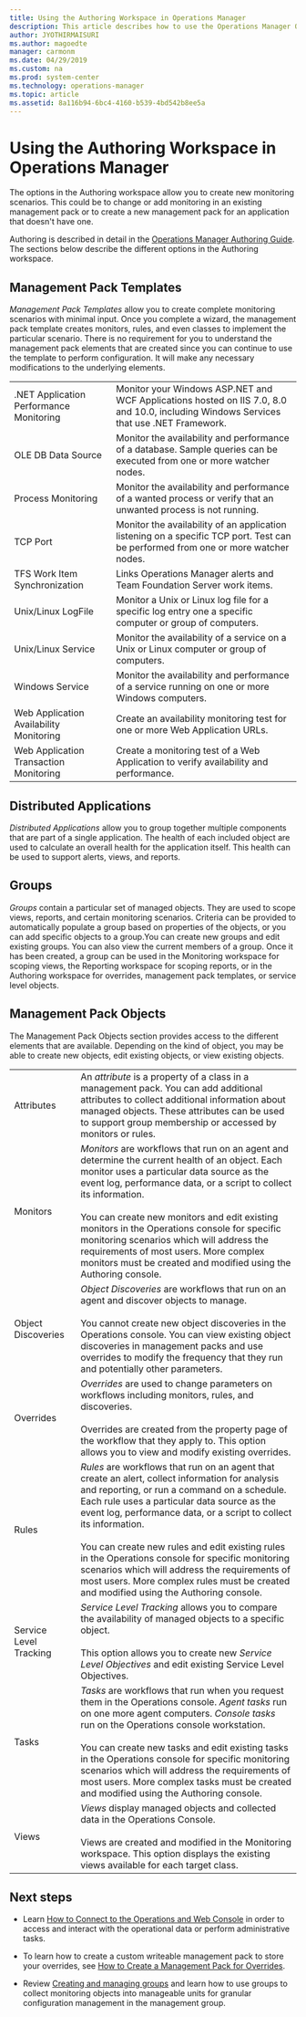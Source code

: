 ```yaml
---
title: Using the Authoring Workspace in Operations Manager
description: This article describes how to use the Operations Manager Operations console to perform authoring tasks.
author: JYOTHIRMAISURI
ms.author: magoedte
manager: carmonm
ms.date: 04/29/2019
ms.custom: na
ms.prod: system-center
ms.technology: operations-manager
ms.topic: article
ms.assetid: 8a116b94-6bc4-4160-b539-4bd542b8ee5a
---
```


# Using the Authoring Workspace in Operations Manager
The options in the Authoring workspace allow you to create new monitoring scenarios. This could be to change or add monitoring in an existing management pack or to create a new management pack for an application that doesn't have one.  

Authoring is described in detail in the [Operations Manager Authoring Guide](https://social.technet.microsoft.com/wiki/contents/articles/15251.system-center-management-pack-authoring-guide.aspx). The sections below describe the different options in the Authoring workspace.  

## Management Pack Templates  
*Management Pack Templates* allow you to create complete monitoring scenarios with minimal input. Once you complete a wizard, the management pack template creates monitors, rules, and even classes to implement the particular scenario. There is no requirement for you to understand the management pack elements that are created since you can continue to use the template to perform configuration. It will make any necessary modifications to the underlying elements.  

|||  
|-|-|  
|.NET Application Performance Monitoring|Monitor your Windows ASP.NET and WCF Applications hosted on IIS 7.0, 8.0 and 10.0, including Windows Services that use .NET Framework.|  
|OLE DB Data Source|Monitor the availability and performance of a database. Sample queries can be executed from one or more watcher nodes.|  
|Process Monitoring|Monitor the availability and performance of a wanted process or verify that an unwanted process is not running.|  
|TCP Port|Monitor the availability of an application listening on a specific TCP port. Test can be performed from one or more watcher nodes.|
|TFS Work Item Synchronization|Links Operations Manager alerts and Team Foundation Server work items.|  
|Unix/Linux LogFile|Monitor a Unix or Linux log file for a specific log entry one a specific computer or group of computers.|  
|Unix/Linux Service|Monitor the availability of a service on a Unix or Linux computer or group of computers.|  
|Windows Service|Monitor the availability and performance of a service running on one or more Windows computers.|  
|Web Application Availability Monitoring|Create an availability monitoring test for one or more Web Application URLs.|  
|Web Application Transaction Monitoring|Create a monitoring test of a Web Application to verify availability and performance.|  

## Distributed Applications  
*Distributed Applications* allow you to group together multiple components that are part of a single application. The health of each included object are used to calculate an overall health for the application itself. This health can be used to support alerts, views, and reports.  

## Groups  
*Groups* contain a particular set of managed objects. They are used to scope views, reports, and certain monitoring scenarios. Criteria can be provided to automatically populate a group based on properties of the objects, or you can add specific objects to a group.You can create new groups and edit existing groups. You can also view the current members of a group. Once it has been created, a group can be used in the Monitoring workspace for scoping views, the Reporting workspace for scoping reports, or in the Authoring workspace for overrides, management pack templates, or service level objects.  

## Management Pack Objects  
The Management Pack Objects section provides access to the different elements that are available. Depending on the kind of object, you may be able to create new objects, edit existing objects, or view existing objects.  

|||  
|-|-|  
|Attributes|An *attribute* is a property of a class in a management pack. You can add additional attributes to collect additional information about managed objects. These attributes can be used to support group membership or accessed by monitors or rules.|  
|Monitors|*Monitors* are workflows that run on an agent and determine the current health of an object. Each monitor uses a particular data source as the event log, performance data, or a script to collect its information.<br><br>You can create new monitors and edit existing monitors in the Operations console for specific monitoring scenarios which will address the requirements of most users. More complex monitors must be created and modified using the Authoring console.|  
|Object Discoveries|*Object Discoveries* are workflows that run on an agent and discover objects to manage.<br><br>You cannot create new object discoveries in the Operations console. You can view existing object discoveries in management packs and use overrides to modify the frequency that they run and potentially other parameters.|  
|Overrides|*Overrides* are used to change parameters on workflows including monitors, rules, and discoveries.<br><br>Overrides are created from the property page of the workflow that they apply to. This option allows you to view and modify existing overrides.|  
|Rules|*Rules* are workflows that run on an agent that create an alert, collect information for analysis and reporting, or run a command on a schedule. Each rule uses a particular data source as the event log, performance data, or a script to collect its information.<br><br>You can create new rules and edit existing rules in the Operations console for specific monitoring scenarios which will address the requirements of most users. More complex rules must be created and modified using the Authoring console.|  
|Service Level Tracking|*Service Level Tracking* allows you to compare the availability of managed objects to a specific object.<br><br>This option allows you to create new *Service Level Objectives* and edit existing Service Level Objectives.|  
|Tasks|*Tasks* are workflows that run when you request them in the Operations console. *Agent tasks* run on one more agent computers. *Console tasks* run on the Operations console workstation.<br><br>You can create new tasks and edit existing tasks in the Operations console for specific monitoring scenarios which will address the requirements of most users. More complex tasks must be created and modified using the Authoring console.|  
|Views|*Views* display managed objects and collected data in the Operations Console.<br><br>Views are created and modified in the Monitoring workspace. This option displays the existing views available for each target class.|  

## Next steps

* Learn [How to Connect to the Operations and Web Console](manage-consoles-how-to-connect.md) in order to access and interact with the operational data or perform administrative tasks.

* To learn how to create a custom writeable management pack to store your overrides, see [How to Create a Management Pack for Overrides](manage-mp-create-unsealed-mp.md).

* Review [Creating and managing groups](manage-create-manage-groups.md) and learn how to use groups to collect monitoring objects into manageable units for granular configuration management in the management group.  
